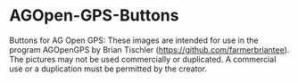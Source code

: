 # AGOpen-GPS-Buttons
Buttons for AG Open GPS:
These images are intended for use in the program AGOpenGPS by Brian Tischler (https://github.com/farmerbriantee). The pictures may not be used commercially or duplicated. A commercial use or a duplication must be permitted by the creator.
